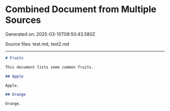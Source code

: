 # Combined Document from Multiple Sources

Generated on: 2025-03-10T08:50:43.580Z

Source files: test.md, test2.md

---

```markdown
# Fruits

This document lists some common fruits.

## Apple

Apple.

## Orange

Orange.
```
